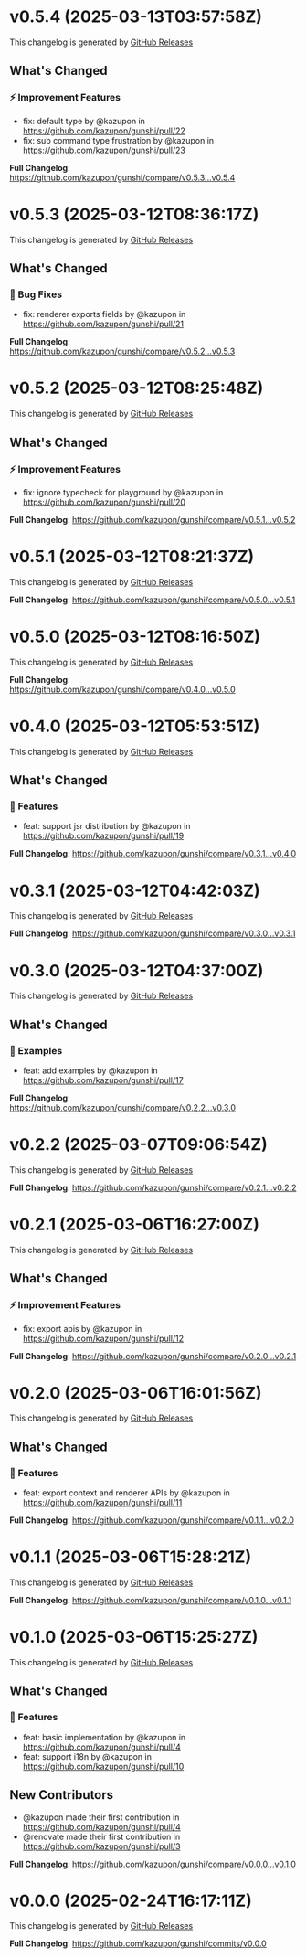 # v0.5.4 (2025-03-13T03:57:58Z)

This changelog is generated by [GitHub Releases](https://github.com/kazupon/gunshi/releases/tag/v0.5.4)

<!-- Release notes generated using configuration in .github/release.yml at v0.5.4 -->

## What's Changed

### ⚡ Improvement Features

- fix: default type by @kazupon in https://github.com/kazupon/gunshi/pull/22
- fix: sub command type frustration by @kazupon in https://github.com/kazupon/gunshi/pull/23

**Full Changelog**: https://github.com/kazupon/gunshi/compare/v0.5.3...v0.5.4

# v0.5.3 (2025-03-12T08:36:17Z)

This changelog is generated by [GitHub Releases](https://github.com/kazupon/gunshi/releases/tag/v0.5.3)

<!-- Release notes generated using configuration in .github/release.yml at v0.5.3 -->

## What's Changed

### 🐛 Bug Fixes

- fix: renderer exports fields by @kazupon in https://github.com/kazupon/gunshi/pull/21

**Full Changelog**: https://github.com/kazupon/gunshi/compare/v0.5.2...v0.5.3

# v0.5.2 (2025-03-12T08:25:48Z)

This changelog is generated by [GitHub Releases](https://github.com/kazupon/gunshi/releases/tag/v0.5.2)

<!-- Release notes generated using configuration in .github/release.yml at v0.5.2 -->

## What's Changed

### ⚡ Improvement Features

- fix: ignore typecheck for playground by @kazupon in https://github.com/kazupon/gunshi/pull/20

**Full Changelog**: https://github.com/kazupon/gunshi/compare/v0.5.1...v0.5.2

# v0.5.1 (2025-03-12T08:21:37Z)

This changelog is generated by [GitHub Releases](https://github.com/kazupon/gunshi/releases/tag/v0.5.1)

<!-- Release notes generated using configuration in .github/release.yml at v0.5.1 -->

**Full Changelog**: https://github.com/kazupon/gunshi/compare/v0.5.0...v0.5.1

# v0.5.0 (2025-03-12T08:16:50Z)

This changelog is generated by [GitHub Releases](https://github.com/kazupon/gunshi/releases/tag/v0.5.0)

<!-- Release notes generated using configuration in .github/release.yml at v0.5.0 -->

**Full Changelog**: https://github.com/kazupon/gunshi/compare/v0.4.0...v0.5.0

# v0.4.0 (2025-03-12T05:53:51Z)

This changelog is generated by [GitHub Releases](https://github.com/kazupon/gunshi/releases/tag/v0.4.0)

<!-- Release notes generated using configuration in .github/release.yml at v0.4.0 -->

## What's Changed

### 🌟 Features

- feat: support jsr distribution by @kazupon in https://github.com/kazupon/gunshi/pull/19

**Full Changelog**: https://github.com/kazupon/gunshi/compare/v0.3.1...v0.4.0

# v0.3.1 (2025-03-12T04:42:03Z)

This changelog is generated by [GitHub Releases](https://github.com/kazupon/gunshi/releases/tag/v0.3.1)

<!-- Release notes generated using configuration in .github/release.yml at v0.3.1 -->

**Full Changelog**: https://github.com/kazupon/gunshi/compare/v0.3.0...v0.3.1

# v0.3.0 (2025-03-12T04:37:00Z)

This changelog is generated by [GitHub Releases](https://github.com/kazupon/gunshi/releases/tag/v0.3.0)

<!-- Release notes generated using configuration in .github/release.yml at v0.3.0 -->

## What's Changed

### 🍭 Examples

- feat: add examples by @kazupon in https://github.com/kazupon/gunshi/pull/17

**Full Changelog**: https://github.com/kazupon/gunshi/compare/v0.2.2...v0.3.0

# v0.2.2 (2025-03-07T09:06:54Z)

This changelog is generated by [GitHub Releases](https://github.com/kazupon/gunshi/releases/tag/v0.2.2)

<!-- Release notes generated using configuration in .github/release.yml at v0.2.2 -->

**Full Changelog**: https://github.com/kazupon/gunshi/compare/v0.2.1...v0.2.2

# v0.2.1 (2025-03-06T16:27:00Z)

This changelog is generated by [GitHub Releases](https://github.com/kazupon/gunshi/releases/tag/v0.2.1)

<!-- Release notes generated using configuration in .github/release.yml at v0.2.1 -->

## What's Changed

### ⚡ Improvement Features

- fix: export apis by @kazupon in https://github.com/kazupon/gunshi/pull/12

**Full Changelog**: https://github.com/kazupon/gunshi/compare/v0.2.0...v0.2.1

# v0.2.0 (2025-03-06T16:01:56Z)

This changelog is generated by [GitHub Releases](https://github.com/kazupon/gunshi/releases/tag/v0.2.0)

<!-- Release notes generated using configuration in .github/release.yml at v0.2.0 -->

## What's Changed

### 🌟 Features

- feat: export context and renderer APIs by @kazupon in https://github.com/kazupon/gunshi/pull/11

**Full Changelog**: https://github.com/kazupon/gunshi/compare/v0.1.1...v0.2.0

# v0.1.1 (2025-03-06T15:28:21Z)

This changelog is generated by [GitHub Releases](https://github.com/kazupon/gunshi/releases/tag/v0.1.1)

<!-- Release notes generated using configuration in .github/release.yml at v0.1.1 -->

**Full Changelog**: https://github.com/kazupon/gunshi/compare/v0.1.0...v0.1.1

# v0.1.0 (2025-03-06T15:25:27Z)

This changelog is generated by [GitHub Releases](https://github.com/kazupon/gunshi/releases/tag/v0.1.0)

<!-- Release notes generated using configuration in .github/release.yml at v0.1.0 -->

## What's Changed

### 🌟 Features

- feat: basic implementation by @kazupon in https://github.com/kazupon/gunshi/pull/4
- feat: support i18n by @kazupon in https://github.com/kazupon/gunshi/pull/10

## New Contributors

- @kazupon made their first contribution in https://github.com/kazupon/gunshi/pull/4
- @renovate made their first contribution in https://github.com/kazupon/gunshi/pull/3

**Full Changelog**: https://github.com/kazupon/gunshi/compare/v0.0.0...v0.1.0

# v0.0.0 (2025-02-24T16:17:11Z)

This changelog is generated by [GitHub Releases](https://github.com/kazupon/gunshi/releases/tag/v0.0.0)

<!-- Release notes generated using configuration in .github/release.yml at v0.0.0 -->

**Full Changelog**: https://github.com/kazupon/gunshi/commits/v0.0.0
